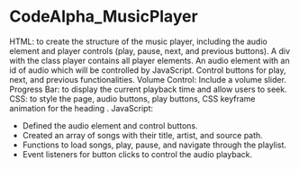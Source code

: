 # CodeAlpha_MusicPlayer
HTML: to create the structure of the music player, including the audio element and player controls (play, pause, next, and previous buttons). A div with the class player contains all player elements. An audio element with an id of audio which will be controlled by JavaScript. Control buttons for play, next, and previous functionalities.
Volume Control: Include a volume slider.
Progress Bar:  to display the current playback time and allow users to seek.
CSS: to style the page, audio buttons, play buttons, CSS keyframe animation for the heading .
JavaScript:
* Defined the audio element and control buttons.
* Created an array of songs with their title, artist, and source path.
* Functions to load songs, play, pause, and navigate through the playlist.
* Event listeners for button clicks to control the audio playback.
